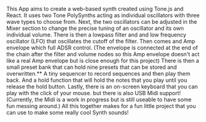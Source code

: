 This App aims to create a web-based synth created using Tone.js and React. It uses two Tone PolySynths acting as individual oscillators with three wave types to choose from. Next, the two oscillators can be adjusted in the Mixer section to change the precise tuning of an oscillator and its own individual volume. There is then a lowpass filter and and low frequency oscillator (LFO) that oscillates the cutoff of the filter. Then comes and Amp envelope which full ADSR control. (The envelope is connected at the end of the chain after the filter and volume nodes so this Amp envelope doesn't act like a real Amp envelope but is close enough for this project) There is then a small preset bank that can hold nine presets that can be stored and overwritten.** A tiny sequencer to record sequences and then play them back. And a hold function that will hold the notes that you play until you release the hold button. Lastly, there is an on-screen keyboard that you can play with the click of your mouse. but there is also USB Midi support! (Currently, the Midi is a work in progress but is still useable to have some fun messing around.) All this together makes for a fun little project that you can use to make some really cool Synth sounds!
